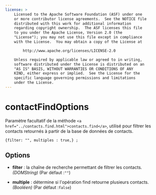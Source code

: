 ```yaml
---
license: >
    Licensed to the Apache Software Foundation (ASF) under one
    or more contributor license agreements.  See the NOTICE file
    distributed with this work for additional information
    regarding copyright ownership.  The ASF licenses this file
    to you under the Apache License, Version 2.0 (the
    "License"); you may not use this file except in compliance
    with the License.  You may obtain a copy of the License at

        http://www.apache.org/licenses/LICENSE-2.0

    Unless required by applicable law or agreed to in writing,
    software distributed under the License is distributed on an
    "AS IS" BASIS, WITHOUT WARRANTIES OR CONDITIONS OF ANY
    KIND, either express or implied.  See the License for the
    specific language governing permissions and limitations
    under the License.
---
```


# contactFindOptions

Paramètre facultatif de la méthode `<a href="../contacts.find.html">contacts.find</a>`, utilisé pour filtrer les contacts retournés à partir de la base de données de contacts.

    {filter: "", multiples : true,} ;
    

## Options

*   **filter** : la chaîne de recherche permettant de filtrer les contacts. *(DOMString)* (Par défaut :`""`)

*   **multiple** : détermine si l'opération find retourne plusieurs contacts. *(Booléen)* (Par défaut :`false`)